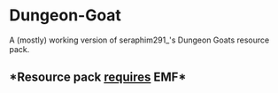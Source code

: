 # Dungeon-Goat
A (mostly) working version of  seraphim291_'s Dungeon Goats resource pack.

<h2>*Resource pack <u>requires</u> EMF*</h2>
